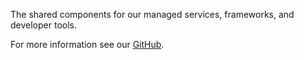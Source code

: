 ﻿The shared components for our managed services, frameworks, and developer tools.

For more information see our [GitHub](https://github.com/perpetualintelligence/shared).

